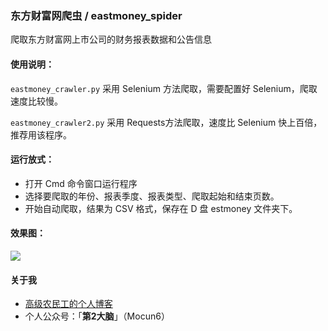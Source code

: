 ### 东方财富网爬虫 / eastmoney_spider

爬取东方财富网上市公司的财务报表数据和公告信息

#### 使用说明：

`eastmoney_crawler.py` 采用 Selenium 方法爬取，需要配置好 Selenium，爬取速度比较慢。

`eastmoney_crawler2.py` 采用 Requests方法爬取，速度比 Selenium 快上百倍，推荐用该程序。

#### 运行放式：

- 打开 Cmd 命令窗口运行程序
- 选择要爬取的年份、报表季度、报表类型、爬取起始和结束页数。
- 开始自动爬取，结果为 CSV 格式，保存在 D 盘 estmoney 文件夹下。

#### 效果图：

![](http://pc1lljdwb.bkt.clouddn.com/js%E7%88%AC%E4%B8%9C%E6%96%B9%E8%B4%A2%E5%AF%8C.gif)



#### 关于我

- [高级农民工的个人博客](https://www.makcyun.top/)
- 个人公众号：「**第2大脑**」（Mocun6）



